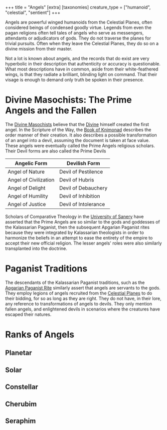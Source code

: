 +++
title = "Angels"
[extra]
[taxonomies]
creature_type = ["humanoid", "celestial", "sentient"]
+++

Angels are powerful winged humanoids from the Celestial Planes, often considered beings of condensed goodly virtue. Legends from even the pagan religions often tell tales of angels who serve as messengers, attendants or adjudicators of gods. They do not traverse the planes for trivial pursuits. Often when they leave the Celestial Planes, they do so on a divine mission from their master.

Not a lot is known about angels, and the records that do exist are very hyperbolic in their description that authenticity or accuracy is questionable. What most descriptions have in common, aside from their white-feathered wings, is that they radiate a brilliant, blinding light on command. That their visage is enough to demand only truth be spoken in their presence.

# Divine Masochists: The Prime Angels and the Fallen
The [Divine Masochists](@/organizations/orthodox-divine-masochist.md) believe that the [Divine](@/characters/divine-masochist.md) himself created the first angel. In the Scripture of the Way, the [Book of Knimonad](@/religions/divine-masochism/orthodox/doctrine/knimonad.md) describes the order manner of their creation. It also describes a possible transformation of an angel into a devil, assuming the document is taken at face value. These angels were eventually called the Prime Angels religious scholars. Their Devil forms are also called the Prime Devils

| Angelic Form          | Devilish Form        |
| --------------------- | -------------------- |
| Angel of Nature       | Devil of Pestilence  |
| Angel of Civilization | Devil of Hubris      |
| Angel of Delight      | Devil of Debauchery  |
| Angel of Humility     | Devil of Inhibition  |
| Angel of Justice      | Devil of Intolerance |

Scholars of Comparative Theology in the [University of Sanery](@/organizations/university-of-sanery.md) have asserted that the Prime Angels are so similar to the gods and goddesses of the Kalassarian Paganist, then the subsequent Apgarian Paganist rites because they were integrated by Kalassarian theologists in order to harmonize the beliefs in an attempt to ease the entirety of the empire to accept their new official religion. The lesser angels' roles were also similarly transplanted into the doctrine.

# Paganist Traditions

The descendants of the Kalassarian Paganist traditions, such as the [Apgarian Paganist Rite](@/religions/paganism/apgarian/_index.md) similarly assert that angels are servants to the gods. They employ legions of angels recruited from the [Celestial Planes](@/locations/celestial-planes.md) to do their bidding, for so as long as they are right. They do not have, in their lore, any reference to transformations of angels to devils. They only mention fallen angels, and enlightened devils in scenarios where the creatures have escaped their natures.

# Ranks of Angels

## Planetar
## Solar
## Constellar
## Cherubim
## Seraphim
